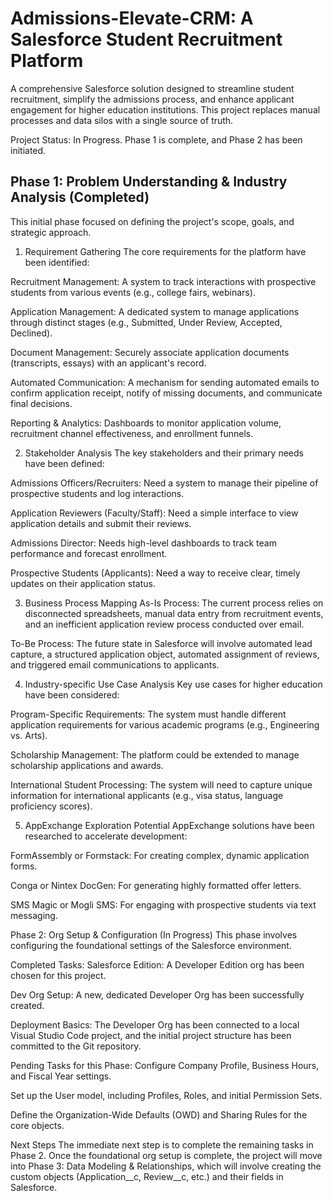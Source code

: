 # Admissions-Elevate-CRM: A Salesforce Student Recruitment Platform

A comprehensive Salesforce solution designed to streamline student recruitment, simplify the admissions process, and enhance applicant engagement for higher education institutions. This project replaces manual processes and data silos with a single source of truth.

Project Status: In Progress. Phase 1 is complete, and Phase 2 has been initiated.

## Phase 1: Problem Understanding & Industry Analysis (Completed)
   This initial phase focused on defining the project's scope, goals, and strategic approach.

1. Requirement Gathering
The core requirements for the platform have been identified:

Recruitment Management: A system to track interactions with prospective students from various events (e.g., college fairs, webinars).

Application Management: A dedicated system to manage applications through distinct stages (e.g., Submitted, Under Review, Accepted, Declined).

Document Management: Securely associate application documents (transcripts, essays) with an applicant's record.

Automated Communication: A mechanism for sending automated emails to confirm application receipt, notify of missing documents, and communicate final decisions.

Reporting & Analytics: Dashboards to monitor application volume, recruitment channel effectiveness, and enrollment funnels.

2. Stakeholder Analysis
The key stakeholders and their primary needs have been defined:

Admissions Officers/Recruiters: Need a system to manage their pipeline of prospective students and log interactions.

Application Reviewers (Faculty/Staff): Need a simple interface to view application details and submit their reviews.

Admissions Director: Needs high-level dashboards to track team performance and forecast enrollment.

Prospective Students (Applicants): Need a way to receive clear, timely updates on their application status.

3. Business Process Mapping
As-Is Process: The current process relies on disconnected spreadsheets, manual data entry from recruitment events, and an inefficient application review process conducted over email.

To-Be Process: The future state in Salesforce will involve automated lead capture, a structured application object, automated assignment of reviews, and triggered email communications to applicants.

4. Industry-specific Use Case Analysis
Key use cases for higher education have been considered:

Program-Specific Requirements: The system must handle different application requirements for various academic programs (e.g., Engineering vs. Arts).

Scholarship Management: The platform could be extended to manage scholarship applications and awards.

International Student Processing: The system will need to capture unique information for international applicants (e.g., visa status, language proficiency scores).

5. AppExchange Exploration
Potential AppExchange solutions have been researched to accelerate development:

FormAssembly or Formstack: For creating complex, dynamic application forms.

Conga or Nintex DocGen: For generating highly formatted offer letters.

SMS Magic or Mogli SMS: For engaging with prospective students via text messaging.

Phase 2: Org Setup & Configuration (In Progress)
This phase involves configuring the foundational settings of the Salesforce environment.

Completed Tasks:
Salesforce Edition: A Developer Edition org has been chosen for this project.

Dev Org Setup: A new, dedicated Developer Org has been successfully created.

Deployment Basics: The Developer Org has been connected to a local Visual Studio Code project, and the initial project structure has been committed to the Git repository.

Pending Tasks for this Phase:
Configure Company Profile, Business Hours, and Fiscal Year settings.

Set up the User model, including Profiles, Roles, and initial Permission Sets.

Define the Organization-Wide Defaults (OWD) and Sharing Rules for the core objects.

Next Steps
The immediate next step is to complete the remaining tasks in Phase 2. Once the foundational org setup is complete, the project will move into Phase 3: Data Modeling & Relationships, which will involve creating the custom objects (Application__c, Review__c, etc.) and their fields in Salesforce.
